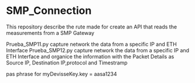 # SMP_Connection

This repository describe the rute made for create an API that reads the measurements from a SMP Gateway

Prueba_SMP11.py capture network the data from a specific IP and ETH Interface
Prueba_SMP12.py capture network the data from a specific IP and ETH Interface and organice the information with the Packet Details as Source IP, Destination IP,protocol and Timestramp


pas phrase for myDevisseKey.key = aasa1234
